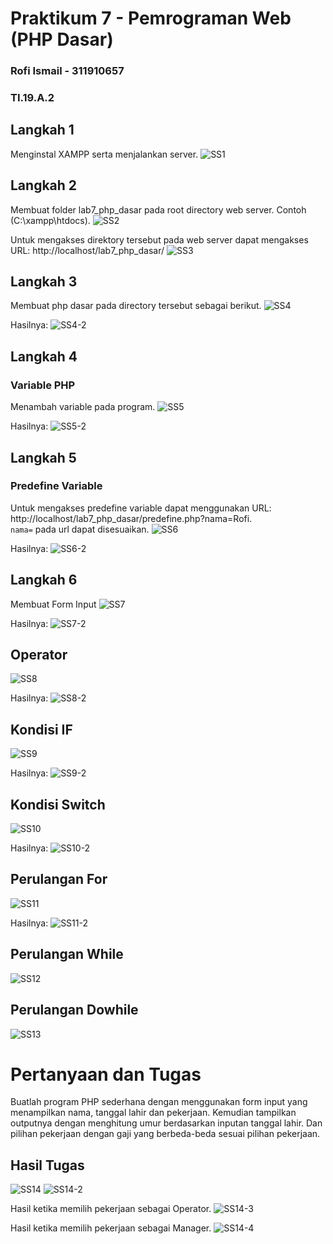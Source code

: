 # Praktikum 7 - Pemrograman Web (PHP Dasar)

### Rofi Ismail - 311910657

### TI.19.A.2

## Langkah 1
Menginstal XAMPP serta menjalankan server.
![SS1](https://user-images.githubusercontent.com/56240078/117822476-cbdc8f00-b296-11eb-8ce9-87a07f6001ea.jpg)

## Langkah 2
Membuat folder lab7_php_dasar pada root directory web server. Contoh (C:\xampp\htdocs).
![SS2](https://user-images.githubusercontent.com/56240078/117822485-cd0dbc00-b296-11eb-897e-97d3a5eb677e.jpg)

Untuk mengakses direktory tersebut pada web server dapat mengakses URL: http://localhost/lab7_php_dasar/
![SS3](https://user-images.githubusercontent.com/56240078/117822488-cda65280-b296-11eb-8c1c-5cd884b22aec.jpg)

## Langkah 3
Membuat php dasar pada directory tersebut sebagai berikut.
![SS4](https://user-images.githubusercontent.com/56240078/117822491-ce3ee900-b296-11eb-9e2f-e3fb93c7deac.jpg)

Hasilnya:
![SS4-2](https://user-images.githubusercontent.com/56240078/117822495-ced77f80-b296-11eb-995f-5f7dd7865cf2.jpg)

## Langkah 4
### Variable PHP
Menambah variable pada program.
![SS5](https://user-images.githubusercontent.com/56240078/117822498-cf701600-b296-11eb-9b05-0accbc6df6d9.jpg)

Hasilnya:
![SS5-2](https://user-images.githubusercontent.com/56240078/117822500-cf701600-b296-11eb-93f0-219314bb401f.jpg)

## Langkah 5
### Predefine Variable
Untuk mengakses predefine variable dapat menggunakan URL: http://localhost/lab7_php_dasar/predefine.php?nama=Rofi.</br>
`nama=` pada url dapat disesuaikan.
![SS6](https://user-images.githubusercontent.com/56240078/117822502-d008ac80-b296-11eb-87aa-ab5718f9b60d.jpg)

Hasilnya:
![SS6-2](https://user-images.githubusercontent.com/56240078/117822505-d0a14300-b296-11eb-9afa-377b03e1176c.jpg)

## Langkah 6
Membuat Form Input
![SS7](https://user-images.githubusercontent.com/56240078/117822511-d139d980-b296-11eb-83b1-cb9b6f8e4fea.jpg)

Hasilnya:
![SS7-2](https://user-images.githubusercontent.com/56240078/117822514-d1d27000-b296-11eb-814b-14aafdf675f2.jpg)

## Operator
![SS8](https://user-images.githubusercontent.com/56240078/117822516-d1d27000-b296-11eb-8a62-2820e14024e2.jpg)

Hasilnya:
![SS8-2](https://user-images.githubusercontent.com/56240078/117822518-d26b0680-b296-11eb-9295-5fa6585e4b27.jpg)

## Kondisi IF
![SS9](https://user-images.githubusercontent.com/56240078/117822520-d3039d00-b296-11eb-9525-d2e3d4dd30b8.jpg)

Hasilnya:
![SS9-2](https://user-images.githubusercontent.com/56240078/117822522-d3039d00-b296-11eb-9956-5a1f25a75fe3.jpg)

## Kondisi Switch
![SS10](https://user-images.githubusercontent.com/56240078/117822526-d39c3380-b296-11eb-991b-ce18fce6f0ca.jpg)

Hasilnya:
![SS10-2](https://user-images.githubusercontent.com/56240078/117822531-d4cd6080-b296-11eb-8dec-f4dc47dbdac2.jpg)

## Perulangan For
![SS11](https://user-images.githubusercontent.com/56240078/117822533-d4cd6080-b296-11eb-9f37-571a37558c28.jpg)

Hasilnya:
![SS11-2](https://user-images.githubusercontent.com/56240078/117822537-d565f700-b296-11eb-91e3-d6048cd3b2a7.jpg)

## Perulangan While
![SS12](https://user-images.githubusercontent.com/56240078/117822541-d5fe8d80-b296-11eb-8db9-3eb3921622ab.jpg)

## Perulangan Dowhile
![SS13](https://user-images.githubusercontent.com/56240078/117822545-d6972400-b296-11eb-8ad9-270c8dd3cbff.jpg)

# Pertanyaan dan Tugas
Buatlah program PHP sederhana dengan menggunakan form input yang menampilkan nama, tanggal lahir dan pekerjaan. Kemudian tampilkan outputnya dengan menghitung umur berdasarkan inputan tanggal lahir. Dan pilihan pekerjaan dengan gaji yang berbeda-beda sesuai pilihan pekerjaan.

## Hasil Tugas
![SS14](https://user-images.githubusercontent.com/56240078/117822552-d72fba80-b296-11eb-96ba-1544641df155.jpg)
![SS14-2](https://user-images.githubusercontent.com/56240078/117822555-d7c85100-b296-11eb-993e-40f783469ec4.jpg)

Hasil ketika memilih pekerjaan sebagai Operator.
![SS14-3](https://user-images.githubusercontent.com/56240078/117822558-d860e780-b296-11eb-93e1-5dbd07c32a73.jpg)

Hasil ketika memilih pekerjaan sebagai Manager.
![SS14-4](https://user-images.githubusercontent.com/56240078/117825100-38f12400-b299-11eb-9da8-cb9e87c9dc8c.jpg)
